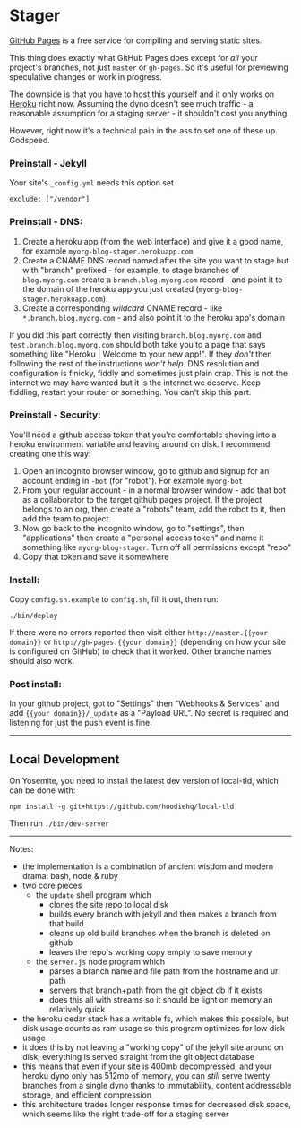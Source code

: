 # Stager

[GitHub Pages](https://pages.github.com/) is a free service for compiling and serving static sites.

This thing does exactly what GitHub Pages does except for _all_ your project's branches, not just `master` or `gh-pages`. So it's useful for previewing speculative changes or work in progress.

The downside is that you have to host this yourself and it only works on [Heroku](heroku.com)
right now. Assuming the dyno doesn't see much traffic - a reasonable assumption for a staging
server - it shouldn't cost you anything.

However, right now it's a technical pain in the ass to set one of these up. Godspeed.

### Preinstall - Jekyll

Your site's `_config.yml` needs this option set

    exclude: ["/vendor"]

### Preinstall - DNS:

1. Create a heroku app (from the web interface) and give it a good name,
   for example `myorg-blog-stager.herokuapp.com`
2. Create a CNAME DNS record named after the site you want to stage but with "branch" prefixed -
   for example, to stage branches of `blog.myorg.com` create a `branch.blog.myorg.com` record -
   and point it to the domain of the heroku app you just created
   (`myorg-blog-stager.herokuapp.com`).
3. Create a corresponding _wildcard_ CNAME record - like `*.branch.blog.myorg.com` - and also
   point it to the heroku app's domain

If you did this part correctly then visiting `branch.blog.myorg.com` and
`test.branch.blog.myorg.com` should both take you to a page that says something like
"Heroku | Welcome to your new app!". If they _don't_ then following the rest of the instructions
_won't help_. DNS resolution and configuration is finicky, fiddly and sometimes just plain crap.
This is not the internet we may have wanted but it is the internet we deserve. Keep fiddling,
restart your router or something. You can't skip this part.

### Preinstall - Security:

You'll need a github access token that you're comfortable shoving into a heroku environment
variable and leaving around on disk. I recommend creating one this way:

1. Open an incognito browser window, go to github and signup for an account ending in `-bot`
   (for "robot"). For example `myorg-bot`
2. From your regular account - in a normal browser window - add that bot as a collaborator to the
   target github pages project. If the project belongs to an org, then create a "robots" team, add
   the robot to it, then add the team to project.
3. Now go back to the incognito window, go to "settings", then "applications" then create a
   "personal access token" and name it something like `myorg-blog-stager`. Turn off all
   permissions except "repo"
4. Copy that token and save it somewhere

### Install:

Copy `config.sh.example` to `config.sh`, fill it out, then run:

    ./bin/deploy

If there were no errors reported then visit either `http://master.{{your domain}}` or
`http://gh-pages.{{your domain}}` (depending on how your site is configured on GitHub) to check that it worked. Other branche names should also work.

### Post install:

In your github project, got to "Settings" then "Webhooks & Services" and add
`{{your domain}}/_update` as a "Payload URL". No secret is required and listening for just the
push event is fine.

---

## Local Development

On Yosemite, you need to install the latest dev version of local-tld, which can be done with:

    npm install -g git+https://github.com/hoodiehq/local-tld

Then run `./bin/dev-server`

---

Notes:

- the implementation is a combination of ancient wisdom and modern drama: bash, node & ruby
- two core pieces
  - the `update` shell program which
    - clones the site repo to local disk
    - builds every branch with jekyll and then makes a branch from that build
    - cleans up old build branches when the branch is deleted on github
    - leaves the repo's working copy empty to save memory
  - the `server.js` node program which
    - parses a branch name and file path from the hostname and url path
    - servers that branch+path from the git object db if it exists
    - does this all with streams so it should be light on memory an relatively quick
- the heroku cedar stack has a writable fs, which makes this possible, but
  disk usage counts as ram usage so this program optimizes for low disk usage
- it does this by not leaving a "working copy" of the jekyll site around on disk,
  everything is served straight from the git object database
- this means that even if your site is 400mb decompressed, and your heroku
  dyno only has 512mb of memory, you can *still* serve twenty branches from
  a single dyno thanks to immutability, content addressable storage, and
  efficient compression
- this architecture trades longer response times for decreased disk space, which seems like
  the right trade-off for a staging server
